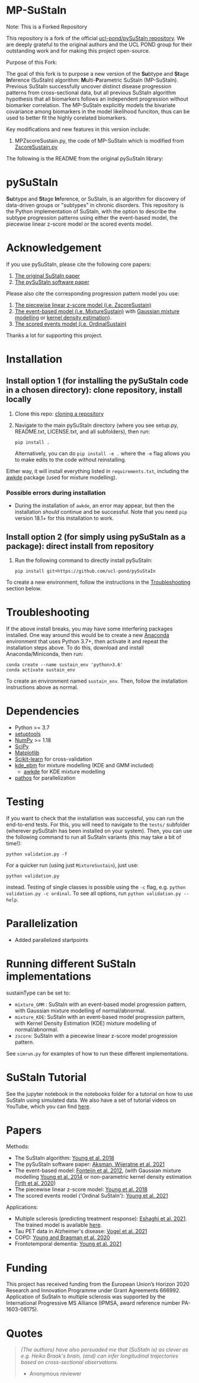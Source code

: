 MP-SuStaIn
============
Note: This is a Forked Repository

This repository is a fork of the official [ucl-pond/pySuStaIn repository](https://github.com/ucl-pond/pySuStaIn). We are deeply grateful to the original authors and the UCL POND group for their outstanding work and for making this project open-source.

Purpose of this Fork:

The goal of this fork is to purpose a new version of the **Su**btype and **St**age **In**ference (SuStaIn) algorithm: **M**ulti-**P**arametric SuStaIn (MP-SuStaIn). Previous SuStaIn successfully uncover distinct disease progression patterns from cross-sectional data, but all previous SuStaIn algorithm hypothesis that all biomarkers follows an independent progression without biomarker correlation. The MP-SuStaIn explicitly models the bivariate covariance among biomarkers in the model likelihood funciton, thus can be used to better fit the highly corelated biomarkers.

Key modifications and new features in this version include:
1. MPZscoreSustain.py, the code of MP-SuStaIn which is modified from [ZscoreSustain.py](https://github.com/ucl-pond/pySuStaIn/blob/master/pySuStaIn/ZscoreSustain.py)


The following is the README from the original pySuStaIn library:

pySuStaIn
============

**Su**btype and **St**age **In**ference, or SuStaIn, is an algorithm for discovery of data-driven groups or "subtypes" in chronic disorders. This repository is the Python implementation of SuStaIn, with the option to describe the subtype progression patterns using either the event-based model, the piecewise linear z-score model or the scored events model.

Acknowledgement
================
If you use pySuStaIn, please cite the following core papers:
1. [The original SuStaIn paper](https://doi.org/10.1038/s41467-018-05892-0)
2. [The pySuStaIn software paper](https://doi.org/10.1016/j.softx.2021.100811)

Please also cite the corresponding progression pattern model you use:
1. [The piecewise linear z-score model (i.e. ZscoreSustain)](https://doi.org/10.1038/s41467-018-05892-0)
2. [The event-based model (i.e. MixtureSustain)](https://doi.org/10.1016/j.neuroimage.2012.01.062) 
   with [Gaussian mixture modelling](https://doi.org/10.1093/brain/awu176) 
   or [kernel density estimation](https://doi.org/10.1002/alz.12083)).
3. [The scored events model (i.e. OrdinalSustain)](https://doi.org/10.3389/frai.2021.613261)   
   
Thanks a lot for supporting this project.

Installation
============
## Install option 1 (for installing the pySuStaIn code in a chosen directory): clone repository, install locally

1) Clone this repo: [cloning a repository](https://docs.github.com/en/repositories/creating-and-managing-repositories/cloning-a-repository)

2) Navigate to the main pySuStaIn directory (where you see setup.py, README.txt, LICENSE.txt, and all subfolders), then run:

       pip install .

    Alternatively, you can do `pip install -e .` where the `-e` flag allows you to make edits to the code without reinstalling.

Either way, it will install everything listed in `requirements.txt`, including the [awkde](https://github.com/mennthor/awkde) package (used for mixture modelling). 

### Possible errors during installation

- During the installation of `awkde`, an error may appear, but then the installation _should_ continue and be successful. Note that you need `pip` version 18.1+ for this installation to work.

## Install option 2 (for simply using pySuStaIn as a package): direct install from repository

1) Run the following command to directly install pySuStaIn:

       pip install git+https://github.com/ucl-pond/pySuStaIn

To create a new environment, follow the instructions in the [Troubleshooting](#troubleshooting) section below.

Troubleshooting
============

If the above install breaks, you may have some interfering packages installed. One way around this would be to create a new [Anaconda](https://www.anaconda.com) environment that uses Python 3.7+, then activate it and repeat the installation steps above. To do this, download and install Anaconda/Miniconda, then run:

```
conda create --name sustain_env 'python>3.6'
conda activate sustain_env
```

To create an environment named `sustain_env`. Then, follow the installation instructions above as normal.



Dependencies
============
- Python >= 3.7
- [setuptools](https://pypi.org/project/setuptools/)
- [NumPy](https://github.com/numpy/numpy) >= 1.18
- [SciPy](https://github.com/scipy/scipy)
- [Matplotlib](https://github.com/matplotlib/matplotlib)
- [Scikit-learn](https://scikit-learn.org) for cross-validation
- [kde_ebm](https://github.com/noxtoby/kde_ebm_open) for mixture modelling (KDE and GMM included)
   - [awkde](https://github.com/mennthor/awkde) for KDE mixture modelling
- [pathos](https://github.com/uqfoundation/pathos) for parallelization

Testing
===============
If you want to check that the installation was successful, you can run the end-to-end tests. For this, you will need to navigate to the `tests/` subfolder (wherever pySuStaIn has been installed on your system). Then, you can use the following command to run all SuStaIn variants (this may take a bit of time!):

```
python validation.py -f
```

For a quicker run (using just `MixtureSustain`), just use:
```
python validation.py
```
instead. Testing of single classes is possible using the `-c` flag, e.g. `python validation.py -c ordinal`. To see all options, run `python validation.py --help`.


Parallelization
===============
- Added parallelized startpoints

Running different SuStaIn implementations
===============
sustainType can be set to:
  - `mixture_GMM` : SuStaIn with an event-based model progression pattern, with Gaussian mixture modelling of normal/abnormal.
  - `mixture_KDE`:  SuStaIn with an event-based model progression pattern, with Kernel Density Estimation (KDE) mixture modelling of normal/abnormal.
  - `zscore`:       SuStaIn with a piecewise linear z-score model progression pattern.
  
 See `simrun.py` for examples of how to run these different implementations.

SuStaIn Tutorial
===============  
See the jupyter notebook in the notebooks folder for a tutorial on how to use SuStaIn using simulated data.
We also have a set of tutorial videos on YouTube, which you can find [here](https://www.youtube.com/watch?v=5CFsfFcVzEc&list=PL25fUWY3exLxYSPOnEe60kSEh0JRdVVPB).

Papers
============
Methods:
- The SuStaIn algorithm: [Young et al. 2018](https://doi.org/10.1038/s41467-018-05892-0) 
- The pySuStaIn software paper: [Aksman, Wijeratne et al. 2021](https://doi.org/10.1016/j.softx.2021.100811)
- The event-based model: [Fonteijn et al. 2012](https://doi.org/10.1016/j.neuroimage.2012.01.062), (with Gaussian mixture modelling [Young et al. 2014](https://doi.org/10.1093/brain/awu176) or non-parametric kernel density estimation [Firth et al. 2020](https://doi.org/10.1002/alz.12083))
- The piecewise linear z-score model: [Young et al. 2018](https://doi.org/10.1038/s41467-018-05892-0) 
- The scored events model ('Ordinal SuStaIn'): [Young et al. 2021](https://doi.org/10.3389/frai.2021.613261)  


Applications:
- Multiple sclerosis (predicting treatment response): [Eshaghi et al. 2021](https://doi.org/10.1038/s41467-021-22265-2). The trained model is available [here](https://github.com/armaneshaghi/trained_models_MS_SuStaIn). 
- Tau PET data in Alzheimer's disease: [Vogel et al. 2021](https://doi.org/10.1038/s41591-021-01309-6)
- COPD: [Young and Bragman et al. 2020](https://doi.org/10.1164/rccm.201908-1600OC)
- Frontotemporal dementia: [Young et al. 2021](https://doi.org/10.1212/WNL.0000000000012410)

Funding
================
This project has received funding from the European Union’s Horizon 2020 Research and Innovation Programme under Grant Agreements 666992. Application of SuStaIn to multiple sclerosis was supported by the International Progressive MS Alliance (IPMSA, award reference number PA-1603-08175).

Quotes
============
> _(The authors) have also persuaded me that (SuStaIn is) as clever as e.g. Heiko Braak's brain, (and) can infer longitudinal trajectories based on cross-sectional observations._
> - Anonymous reviewer
